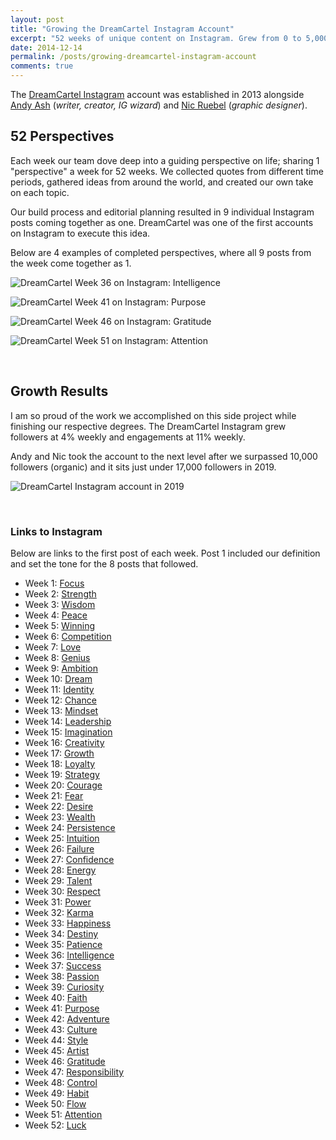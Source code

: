 ```yaml
---
layout: post
title: "Growing the DreamCartel Instagram Account"
excerpt: "52 weeks of unique content on Instagram. Grew from 0 to 5,000 followers with 4% weekly increase in followers and 11% weekly increase in engagement."
date: 2014-12-14
permalink: /posts/growing-dreamcartel-instagram-account
comments: true
---
```



The [DreamCartel Instagram](https://www.instagram.com/dreamcartel/) account was established in 2013 alongside [Andy Ash](https://www.instagram.com/andycashco/) (*writer, creator, IG wizard*) and [Nic Ruebel](https://www.instagram.com/nicruebel/) (*graphic designer*).

## 52 Perspectives

Each week our team dove deep into a guiding perspective on life; sharing 1 "perspective" a week for 52 weeks. We collected quotes from different time periods, gathered ideas from around the world, and created our own take on each topic.

Our build process and editorial planning resulted in 9 individual Instagram posts coming together as one. DreamCartel was one of the first accounts on Instagram to execute this idea.

Below are 4 examples of completed perspectives, where all 9 posts from the week come together as 1.

![DreamCartel Week 36 on Instagram: Intelligence](/img/dreamcartel-ig-36.png)

![DreamCartel Week 41 on Instagram: Purpose](/img/dreamcartel-ig-41.png)

![DreamCartel Week 46 on Instagram: Gratitude](/img/dreamcartel-ig-46.png)

![DreamCartel Week 51 on Instagram: Attention](/img/dreamcartel-ig-51.png)

&nbsp;

## Growth Results

I am so proud of the work we accomplished on this side project while finishing our respective degrees. The DreamCartel Instagram grew followers at 4% weekly and engagements at 11% weekly.

Andy and Nic took the account to the next level after we surpassed 10,000 followers (organic) and it sits just under 17,000 followers in 2019.

![DreamCartel Instagram account in 2019](/img/dreamcartel-ig-today-2019.png)

&nbsp;

### Links to Instagram

Below are links to the first post of each week. Post 1 included our definition and set the tone for the 8 posts that followed.

- Week 1: [Focus](https://www.instagram.com/p/ijeUwIRMrF/)  
- Week 2: [Strength](https://www.instagram.com/p/i1iQNuxMmq/)  
- Week 3: [Wisdom](https://www.instagram.com/p/jHd3O7xMg0/)  
- Week 4: [Peace](https://www.instagram.com/p/jZCvD5RMpH/)  
- Week 5: [Winning](https://www.instagram.com/p/jrX-gdxMoI/)  
- Week 6: [Competition](https://www.instagram.com/p/j-IeevRMk_/)  
- Week 7: [Love](https://www.instagram.com/p/kQR9TRxMov/)  
- Week 8: [Genius](https://www.instagram.com/p/khSToZRMrl/)  
- Week 9: [Ambition](https://www.instagram.com/p/kzt_a7xMmK/)  
- Week 10: [Dream](https://www.instagram.com/p/lFgbpFxMg6/)  
- Week 11: [Identity](https://www.instagram.com/p/lXe227xMqm/)  
- Week 12: [Chance](https://www.instagram.com/p/lqE8J5xMva/)  
- Week 13: [Mindset](https://www.instagram.com/p/l7mrFtxMnc/)  
- Week 14: [Leadership](https://www.instagram.com/p/mNwwAxxMn0/)  
- Week 15: [Imagination](https://www.instagram.com/p/mfqJV3xMjU/)  
- Week 16: [Creativity](https://www.instagram.com/p/mxsGIMRMoX/)  
- Week 17: [Growth](https://www.instagram.com/p/nEdTI4RMhl/)  
- Week 18: [Loyalty](https://www.instagram.com/p/nY9zTFxMux/)  
- Week 19: [Strategy](https://www.instagram.com/p/nqRfbQxMmr/)  
- Week 20: [Courage](https://www.instagram.com/p/n8R3IExMoZ/)  
- Week 21: [Fear](https://www.instagram.com/p/oM5wvxxMo4/)  
- Week 22: [Desire](https://www.instagram.com/p/ogP9JMxMgc/)  
- Week 23: [Wealth](https://www.instagram.com/p/ow0lH-RMvy/)  
- Week 24: [Persistence](https://www.instagram.com/p/pECFEcRMgV/)  
- Week 25: [Intuition](https://www.instagram.com/p/pTj6orRMkh/)  
- Week 26: [Failure](https://www.instagram.com/p/pl3gk4xMnT/)  
- Week 27: [Confidence](https://www.instagram.com/p/p4tOmqxMor/)  
- Week 28: [Energy](https://www.instagram.com/p/qLNwtERMsK/)  
- Week 29: [Talent](https://www.instagram.com/p/qdHz7JxMuS/)  
- Week 30: [Respect](https://www.instagram.com/p/qzgxHTRMoG/)  
- Week 31: [Power](https://www.instagram.com/p/rDzkC4RMky/)  
- Week 32: [Karma](https://www.instagram.com/p/rVDdbKxMg3/)  
- Week 33: [Happiness](https://www.instagram.com/p/rjqFkkxMhA/)  
- Week 34: [Destiny](https://www.instagram.com/p/r5p60zxMgM/)  
- Week 35: [Patience](https://www.instagram.com/p/sLyazMxMnw/)  
- Week 36: [Intelligence](https://www.instagram.com/p/skw6FURMtJ/)  
- Week 37: [Success](https://www.instagram.com/p/s20PNqxMkA/)  
- Week 38: [Passion](https://www.instagram.com/p/tY6kgxxMkg/)  
- Week 39: [Curiosity](https://www.instagram.com/p/uOCNGlxMrC/)  
- Week 40: [Faith](https://www.instagram.com/p/u9eX-iRMuP/)  
- Week 41: [Purpose](https://www.instagram.com/p/wFr2LvxMnt/)  
- Week 42: [Adventure](https://www.instagram.com/p/xfrZyKxMhI/)  
- Week 43: [Culture](https://www.instagram.com/p/yYMr9ORMqj/)  
- Week 44: [Style](https://www.instagram.com/p/zWB6RzxMhW/)  
- Week 45: [Artist](https://www.instagram.com/p/0WY4lIRMvv/)  
- Week 46: [Gratitude](https://www.instagram.com/p/1mMeK3xMgW/)  
- Week 47: [Responsibility](https://www.instagram.com/p/2pMkcRRMuj/)  
- Week 48: [Control](https://www.instagram.com/p/3NRU11RMt-/)  
- Week 49: [Habit](https://www.instagram.com/p/3u1JZKxMvF/)  
- Week 50: [Flow](https://www.instagram.com/p/4scy2HRMvh/)  
- Week 51: [Attention](https://www.instagram.com/p/5doBqIxMvp/)  
- Week 52: [Luck](https://www.instagram.com/p/6aybanxMoc/)  

&nbsp;
